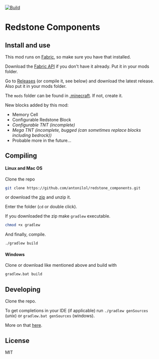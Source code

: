 [![Build](https://github.com/antonilol/redstone_components/actions/workflows/build.yml/badge.svg)](https://github.com/antonilol/redstone_components/actions/workflows/build.yml)

# Redstone Components

## Install and use

This mod runs on [Fabric](https://fabricmc.net/), so make sure you have that installed.

Download the [Fabric API](https://www.curseforge.com/minecraft/mc-mods/fabric-api/files) if you don't have it already. Put it in your mods folder.

Go to [Releases](https://github.com/antonilol/redstone_components/releases) (or compile it, see below) and download the latest release. Also put it in your mods folder.

The `mods` folder can be found in [.minecraft](https://minecraft.fandom.com/wiki/.minecraft#Locating_.minecraft).
If not, create it.

New blocks added by this mod:
- Memory Cell
- Configurable Redstone Block
- *Configurable TNT (incomplete)*
- *Mega TNT (incomplete, bugged (can sometimes replace blocks including bedrock))*
- Probable more in the future...

[//]: # (Comment: TODO more text here)

## Compiling

#### Linux and Mac OS

Clone the repo

```bash
git clone https://github.com/antonilol/redstone_components.git
```
or download the [zip](https://github.com/antonilol/redstone_components/archive/refs/heads/master.zip) and unzip it.

Enter the folder (`cd` or double click).

If you downloaded the zip make `gradlew` executable.

```bash
chmod +x gradlew
```

And finally, compile.

```bash
./gradlew build
```

#### Windows

Clone or download like mentioned above and build with

```bash
gradlew.bat build
```

## Developing

Clone the repo.

To get completions in your IDE (if applicable) run `./gradlew genSources` (unix) or `gradlew.bat genSources` (windows).

More on that [here](https://fabricmc.net/wiki/tutorial:setup).

## License

MIT

